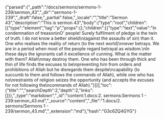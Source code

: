 {"parsed":{"_path":"/docs/sermons/sermons-1-239/sermon_43","_dir":"sermons-1-239","_draft":false,"_partial":false,"_locale":"","title":"Sermon 43","description":"This is sermon 43","body":{"type":"root","children":[{"type":"element","tag":"p","props":{},"children":[{"type":"text","value":"In condemnation of treason\nO' people! Surely fulfilment of pledge is the twin of truth. I do not know a better shield\n(against the assaults of sin) than it. One who realises the reality of return (to the next world)\nnever betrays. We are in a period when most of the people regard betrayal as wisdom.\nIn these days the ignorants call it excellence of cunning. What is the matter with them? Allah\nmay destroy them. One who has been through thick and thin of life finds the excuses to be\npreventing him from orders and prohibitions of Allah but he disregards them despite\ncapability (to succumb to them and follows the commands of Allah), while one who has no\nrestraints of religion seizes the opportunity (and accepts the excuses for not following the\ncommands of Allah)."}]}],"toc":{"title":"","searchDepth":2,"depth":2,"links":[]}},"_type":"markdown","_id":"content:1.docs:2. sermons:Sermons 1 - 239:sermon_43.md","_source":"content","_file":"1.docs/2. sermons/Sermons 1 - 239/sermon_43.md","_extension":"md"},"hash":"G3c6ZQ4GYG"}